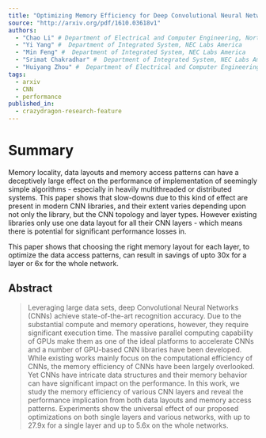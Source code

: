 ```yaml
---
title: "Optimizing Memory Efficiency for Deep Convolutional Neural Networks on   GPUs"
source: "http://arxiv.org/pdf/1610.03618v1"
authors:
  - "Chao Li" # Department of Electrical and Computer Engineering, North Carolina State University
  - "Yi Yang" #  Department of Integrated System, NEC Labs America
  - "Min Feng" #  Department of Integrated System, NEC Labs America
  - "Srimat Chakradhar" #  Department of Integrated System, NEC Labs America
  - "Huiyang Zhou" #  Department of Electrical and Computer Engineering, North Carolina State University
tags:
  - arxiv
  - CNN
  - performance
published_in:
  - crazydragon-research-feature
---
```


# Summary

Memory locality, data layouts and memory access patterns can have a deceptively
large effect on the performance of implementation of seemingly simple
algorithms - especially in heavily multithreaded or distributed systems.  This
paper shows that slow-downs due to this kind of effect are present in modern
CNN libraries, and their extent varies depending upon not only the library, but
the CNN topology and layer types. However existing libraries only use one data layout
for all their CNN layers - which means there is potential for significant
performance losses in.


This paper shows that choosing the right memory layout for each layer, to
optimize the data access patterns, can result in savings of upto 30x for a layer
or 6x for the whole network.

## Abstract

>   Leveraging large data sets, deep Convolutional Neural Networks (CNNs) achieve
> state-of-the-art recognition accuracy. Due to the substantial compute and
> memory operations, however, they require significant execution time. The
> massive parallel computing capability of GPUs make them as one of the ideal
> platforms to accelerate CNNs and a number of GPU-based CNN libraries have been
> developed. While existing works mainly focus on the computational efficiency of
> CNNs, the memory efficiency of CNNs have been largely overlooked. Yet CNNs have
> intricate data structures and their memory behavior can have significant impact
> on the performance. In this work, we study the memory efficiency of various CNN
> layers and reveal the performance implication from both data layouts and memory
> access patterns. Experiments show the universal effect of our proposed
> optimizations on both single layers and various networks, with up to 27.9x for
> a single layer and up to 5.6x on the whole networks.
>
